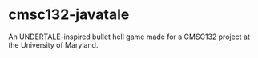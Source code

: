 # cmsc132-javatale
An UNDERTALE-inspired bullet hell game made for a CMSC132 project at the University of Maryland.
